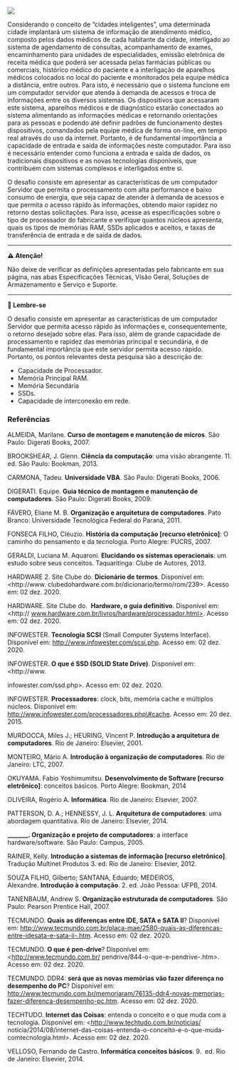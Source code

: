 [![](https://ampli-images.s3.amazonaws.com/production/e7c292a3-9823-4f04-85e2-86c0e15a6915/original)](https://ampli-images.s3.amazonaws.com/production/e7c292a3-9823-4f04-85e2-86c0e15a6915/original)

Considerando o conceito de “cidades inteligentes”, uma determinada cidade implantará um sistema de informação de atendimento médico, composto pelos dados médicos de cada habitante da cidade, interligado ao sistema de agendamento de consultas, acompanhamento de exames, encaminhamento para unidades de especialidades, emissão eletrônica de receita médica que poderá ser acessada pelas farmácias públicas ou comerciais, histórico médico do paciente e a interligação de aparelhos médicos colocados no local do paciente e monitorados pela equipe médica a distância, entre outros. Para isto, é necessário que o sistema funcione em um computador servidor que atenda à demanda de acessos e troca de informações entre os diversos sistemas. Os dispositivos que acessaram este sistema, aparelhos médicos e de diagnóstico estarão conectados ao sistema alimentando as informações médicas e retornando orientações para as pessoas e podendo até definir padrões de funcionamento destes dispositivos, comandados pela equipe médica de forma on-line, em tempo real através do uso da internet. Portanto, é de fundamental importância a capacidade de entrada e saída de informações neste computador. Para isso é necessário entender como funciona a entrada e saída de dados, os tradicionais dispositivos e as novas tecnologias disponíveis, que contribuem com sistemas complexos e interligados entre si.

O desafio consiste em apresentar as características de um computador Servidor que permita o processamento com alta performance e baixo consumo de energia, que seja capaz de atender à demanda de acessos e que permita o acesso rápido às informações, obtendo maior rapidez no retorno destas solicitações. Para isso, acesse as especificações sobre o tipo de processador do fabricante e verifique quantos núcleos apresenta, quais os tipos de memórias RAM, SSDs aplicados e aceitos, e taxas de transferência de entrada e de saída de dados.

_______

**⚠️ Atenção!**

Não deixe de verificar as definições apresentadas pelo fabricante em sua página, nas abas Especificações Técnicas, Visão Geral, Soluções de Armazenamento e Serviço e Suporte.

_______

**📌 Lembre-se**

O desafio consiste em apresentar as características de um computador Servidor que permita acesso rápido às informações e, consequentemente, o retorno desejado sobre elas. Para isso, além de grande capacidade de processamento e rapidez das memórias principal e secundária, é de fundamental importância que este servidor permita acesso rápido. Portanto, os pontos relevantes desta pesquisa são a descrição de:

- Capacidade de Processador.
- Memória Principal RAM.
- Memória Secundária
- SSDs.
- Capacidade de interconexão em rede.

### **Referências**

ALMEIDA, Marilane. **Curso de montagem e manutenção de micros**. São Paulo: Digerati Books, 2007.

BROOKSHEAR, J. Glenn. **Ciência da computação**: uma visão abrangente. 11. ed. São Paulo: Bookman, 2013.

CARMONA, Tadeu. **Universidade VBA**. São Paulo: Digerati Books, 2006.

DIGERATI. Equipe. **Guia técnico de montagem e manutenção de computadores**. São Paulo: Digerati Books, 2009.

FÁVERO, Eliane M. B. **Organização e arquitetura de computadores**. Pato Branco: Universidade Tecnológica Federal do Paraná, 2011.

FONSECA FILHO, Cléuzio. **História da computação [recurso eletrônico]**: O caminho do pensamento e da tecnologia. Porto Alegre: PUCRS, 2007.

GERALDI, Luciana M. Aquaroni. **Elucidando os sistemas operacionais**: um estudo sobre seus conceitos. Taquaritinga: Clube de Autores, 2013.

HARDWARE 2. Site Clube do. **Dicionário de termos**. Disponível em: <http://www. clubedohardware.com.br/dicionario/termo/rom/239>. Acesso em: 02 dez. 2020.

HARDWARE. Site Clube do.  **Hardware, o guia definitivo**. Disponível em: <http:// www.hardware.com.br/livros/hardware/processador.html>. Acesso em: 02 dez. 2020.

INFOWESTER. **Tecnologia SCSI** (Small Computer Systems Interface). Disponível em: <http://www.infowester.com/scsi.php>. Acesso em: 02 dez. 2020.

INFOWESTER. **O que é SSD (SOLID State Drive)**. Disponível em: <http://www.

infowester.com/ssd.php>. Acesso em: 02 dez. 2020.

INFOWESTER. **Processadores**: clock, bits, memória cache e múltiplos núcleos. Disponível em: <http://www.infowester.com/processadores.php\#cache>. Acesso em: 20 dez. 2015.

MURDOCCA, Miles J.; HEURING, Vincent P. **Introdução a arquitetura de computadores**. Rio de Janeiro: Elsevier, 2001.

MONTEIRO, Mário A. **Introdução à organização de computadores**. Rio de Janeiro: LTC, 2007.

OKUYAMA. Fabio Yoshimumitsu. **Desenvolvimento de Software [recurso eletrônico]**: conceitos básicos. Porto Alegre: Bookman, 2014

OLIVEIRA, Rogério A. **Informática**. Rio de Janeiro: Elsevier, 2007.

PATTERSON, D. A.; HENNESSY, J. L. **Arquitetura de computadores**: uma abordagem quantitativa. Rio de Janeiro: Elsevier, 2014.

**_______. Organização e projeto de computadores**: a interface hardware/software. São Paulo: Campus, 2005.

RAINER, Kelly. **Introdução a sistemas de informação [recurso eletrônico]**. Tradução Multinet Produtos 3. ed. Rio de Janeiro: Elsevier, 2012.

SOUZA FILHO, Gilberto; SANTANA, Eduardo; MEDEIROS, Alexandre. **Introdução à computação**. 2. ed. João Pessoa: UFPB, 2014.

TANENBAUM, Andrew S. **Organização estruturada de computadores**. São Paulo: Pearson Prentice Hall, 2007.

TECMUNDO. **Quais as diferenças entre IDE, SATA e SATA II**? Disponível em: <http://www.tecmundo.com.br/placa-mae/2580-quais-as-diferencas-entre-idesata-e-sata-ii-.htm>. Acesso em: 02 dez. 2020.

TECMUNDO. **O que é pen-drive**? Disponível em:<http://www.tecmundo.com.br/ pendrive/844-o-que-e-pendrive-.htm>. Acesso em: 02 dez. 2020.

TECMUNDO. DDR4: **será que as novas memórias vão fazer diferença no desempenho do PC**? Disponível em: <http://www.tecmundo.com.br/memoriaram/76135-ddr4-novas-memorias-fazer-diferenca-desempenho-pc.htm>. Acesso em: 02 dez. 2020.

TECHTUDO. **Internet das Coisas**: entenda o conceito e o que muda com a tecnologia. Disponível em: <http://www.techtudo.com.br/noticias/ noticia/2014/08/internet-das-coisas-entenda-o-conceito-e-o-que-muda-comtecnologia.html>. Acesso em: 02 dez. 2020.

VELLOSO, Fernando de Castro. **Informática conceitos básicos**. 9.  ed. Rio de Janeiro: Elsevier, 2014.